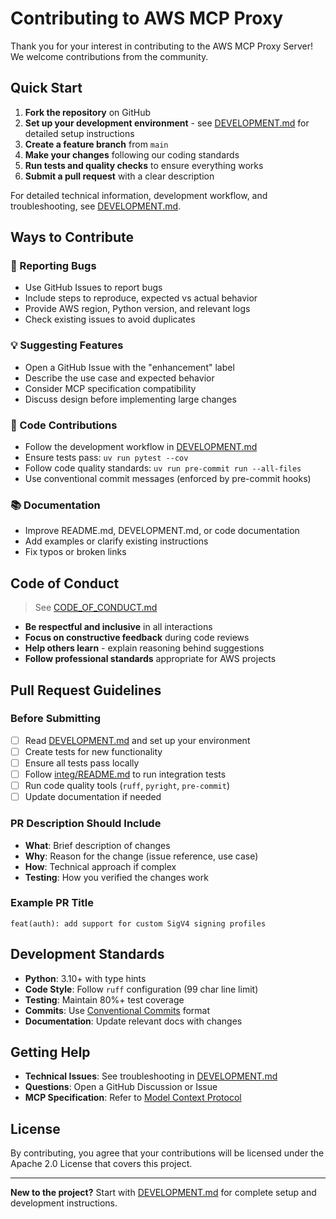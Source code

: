 # Contributing to AWS MCP Proxy

Thank you for your interest in contributing to the AWS MCP Proxy Server! We welcome contributions from the community.

## Quick Start

1. **Fork the repository** on GitHub
2. **Set up your development environment** - see [DEVELOPMENT.md](DEVELOPMENT.md) for detailed setup instructions
3. **Create a feature branch** from `main`
4. **Make your changes** following our coding standards
5. **Run tests and quality checks** to ensure everything works
6. **Submit a pull request** with a clear description

For detailed technical information, development workflow, and troubleshooting, see [DEVELOPMENT.md](DEVELOPMENT.md).

## Ways to Contribute

### 🐛 Reporting Bugs
- Use GitHub Issues to report bugs
- Include steps to reproduce, expected vs actual behavior
- Provide AWS region, Python version, and relevant logs
- Check existing issues to avoid duplicates

### 💡 Suggesting Features
- Open a GitHub Issue with the "enhancement" label
- Describe the use case and expected behavior
- Consider MCP specification compatibility
- Discuss design before implementing large changes

### 🔧 Code Contributions
- Follow the development workflow in [DEVELOPMENT.md](DEVELOPMENT.md)
- Ensure tests pass: `uv run pytest --cov`
- Follow code quality standards: `uv run pre-commit run --all-files`
- Use conventional commit messages (enforced by pre-commit hooks)

### 📚 Documentation
- Improve README.md, DEVELOPMENT.md, or code documentation
- Add examples or clarify existing instructions
- Fix typos or broken links

## Code of Conduct
> See [CODE_OF_CONDUCT.md](https://github.com/aws/aws-mcp-proxy/blob/main/CODE_OF_CONDUCT.md)

- **Be respectful and inclusive** in all interactions
- **Focus on constructive feedback** during code reviews
- **Help others learn** - explain reasoning behind suggestions
- **Follow professional standards** appropriate for AWS projects

## Pull Request Guidelines

### Before Submitting
- [ ] Read [DEVELOPMENT.md](DEVELOPMENT.md) and set up your environment
- [ ] Create tests for new functionality
- [ ] Ensure all tests pass locally
- [ ] Follow [integ/README.md](/tests/integ/README.md) to run integration tests
- [ ] Run code quality tools (`ruff`, `pyright`, `pre-commit`)
- [ ] Update documentation if needed

### PR Description Should Include
- **What**: Brief description of changes
- **Why**: Reason for the change (issue reference, use case)
- **How**: Technical approach if complex
- **Testing**: How you verified the changes work

### Example PR Title
```
feat(auth): add support for custom SigV4 signing profiles
```

## Development Standards

- **Python**: 3.10+ with type hints
- **Code Style**: Follow `ruff` configuration (99 char line limit)
- **Testing**: Maintain 80%+ test coverage
- **Commits**: Use [Conventional Commits](https://www.conventionalcommits.org/) format
- **Documentation**: Update relevant docs with changes

## Getting Help

- **Technical Issues**: See troubleshooting in [DEVELOPMENT.md](DEVELOPMENT.md)
- **Questions**: Open a GitHub Discussion or Issue
- **MCP Specification**: Refer to [Model Context Protocol](https://spec.modelcontextprotocol.io/)

## License

By contributing, you agree that your contributions will be licensed under the Apache 2.0 License that covers this project.

---

**New to the project?** Start with [DEVELOPMENT.md](DEVELOPMENT.md) for complete setup and development instructions.
